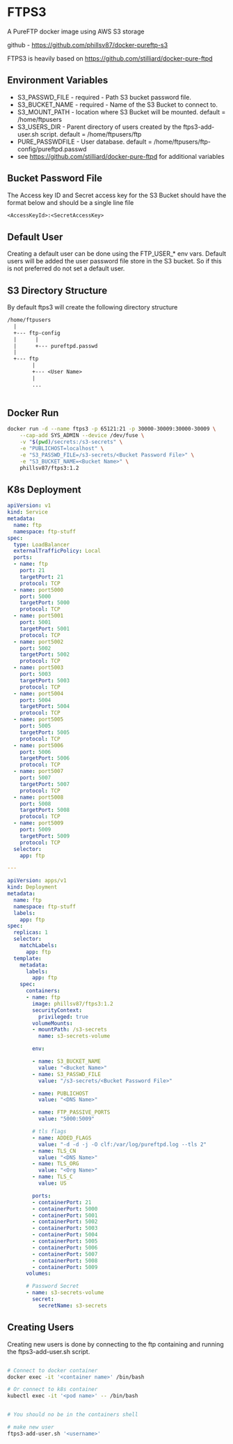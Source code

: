 # FTPS3
A PureFTP docker image using AWS S3 storage

github - https://github.com/phillsv87/docker-pureftp-s3

FTPS3 is heavily based on https://github.com/stilliard/docker-pure-ftpd

## Environment Variables
- S3_PASSWD_FILE - required - Path S3 bucket password file.
- S3_BUCKET_NAME - required - Name of the S3 Bucket to connect to.
- S3_MOUNT_PATH - location where S3 Bucket will be mounted. default = /home/ftpusers
- S3_USERS_DIR - Parent directory of users created by the ftps3-add-user.sh script. default = /home/ftpusers/ftp
- PURE_PASSWDFILE - User database. default = /home/ftpusers/ftp-config/pureftpd.passwd
- see https://github.com/stilliard/docker-pure-ftpd for additional variables


## Bucket Password File
The Access key ID and Secret access key for the S3 Bucket should have the format below and should
be a single line file
``` txt
<AccessKeyId>:<SecretAccessKey>
```

## Default User
Creating a default user can be done using the FTP_USER_* env vars. Default users will be added 
the user password file store in the S3 bucket. So if this is not preferred do not set a default
user.

## S3 Directory Structure
By default ftps3 will create the following directory structure
``` txt
/home/ftpusers
  |
  +--- ftp-config
  |      |
  |      +--- pureftpd.passwd
  |
  +--- ftp
        |
        +--- <User Name>
        |
        ...
        
```

## Docker Run
``` sh
docker run -d --name ftps3 -p 65121:21 -p 30000-30009:30000-30009 \
    --cap-add SYS_ADMIN --device /dev/fuse \
    -v "$(pwd)/secrets:/s3-secrets" \
    -e "PUBLICHOST=localhost" \
    -e "S3_PASSWD_FILE=/s3-secrets/<Bucket Password File>" \
    -e "S3_BUCKET_NAME=<Bucket Name>" \
    phillsv87/ftps3:1.2
```

## K8s Deployment

``` yaml
apiVersion: v1
kind: Service
metadata:
  name: ftp
  namespace: ftp-stuff
spec:
  type: LoadBalancer
  externalTrafficPolicy: Local
  ports:
  - name: ftp
    port: 21
    targetPort: 21
    protocol: TCP
  - name: port5000
    port: 5000
    targetPort: 5000
    protocol: TCP
  - name: port5001
    port: 5001
    targetPort: 5001
    protocol: TCP
  - name: port5002
    port: 5002
    targetPort: 5002
    protocol: TCP
  - name: port5003
    port: 5003
    targetPort: 5003
    protocol: TCP
  - name: port5004
    port: 5004
    targetPort: 5004
    protocol: TCP
  - name: port5005
    port: 5005
    targetPort: 5005
    protocol: TCP
  - name: port5006
    port: 5006
    targetPort: 5006
    protocol: TCP
  - name: port5007
    port: 5007
    targetPort: 5007
    protocol: TCP
  - name: port5008
    port: 5008
    targetPort: 5008
    protocol: TCP
  - name: port5009
    port: 5009
    targetPort: 5009
    protocol: TCP
  selector:
    app: ftp

---

apiVersion: apps/v1
kind: Deployment
metadata:
  name: ftp
  namespace: ftp-stuff
  labels:
    app: ftp
spec:
  replicas: 1
  selector:
    matchLabels:
      app: ftp
  template:
    metadata:
      labels:
        app: ftp
    spec:
      containers:
      - name: ftp
        image: phillsv87/ftps3:1.2
        securityContext:
          privileged: true
        volumeMounts:
        - mountPath: /s3-secrets
          name: s3-secrets-volume

        env:

        - name: S3_BUCKET_NAME
          value: "<Bucket Name>"
        - name: S3_PASSWD_FILE
          value: "/s3-secrets/<Bucket Password File>"

        - name: PUBLICHOST
          value: "<DNS Name>"

        - name: FTP_PASSIVE_PORTS
          value: "5000:5009"

        # tls flags
        - name: ADDED_FLAGS
          value: "-d -d -j -O clf:/var/log/pureftpd.log --tls 2"
        - name: TLS_CN
          value: "<DNS Name>"
        - name: TLS_ORG
          value: "<Org Name>"
        - name: TLS_C
          value: US

        ports:
        - containerPort: 21
        - containerPort: 5000
        - containerPort: 5001
        - containerPort: 5002
        - containerPort: 5003
        - containerPort: 5004
        - containerPort: 5005
        - containerPort: 5006
        - containerPort: 5007
        - containerPort: 5008
        - containerPort: 5009
      volumes:

      # Password Secret
      - name: s3-secrets-volume
        secret:
          secretName: s3-secrets
```

## Creating Users
Creating new users is done by connecting to the ftp containing and running the ftps3-add-user.sh
script.

``` sh

# Connect to docker container
docker exec -it '<container name>' /bin/bash

# Or connect to k8s container
kubectl exec -it '<pod name>' -- /bin/bash


# You should no be in the containers shell

# make new user
ftps3-add-user.sh '<username>'

```